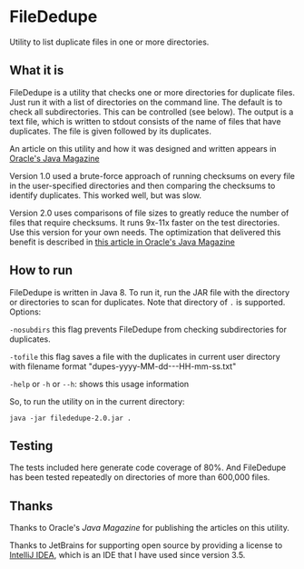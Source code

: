 # FileDedupe
Utility to list duplicate files in one or more directories. 

## What it is

FileDedupe is a utility that checks one or more directories for duplicate files. Just run it with a list of directories on the command line. The default is to check all subdirectories. This can be controlled (see below). The output is a text file, which is written to stdout consists of the name of files that have duplicates. The file is given followed by its duplicates.

An article on this utility and how it was designed and written appears in [Oracle's Java Magazine](https://blogs.oracle.com/javamagazine/the-joy-of-writing-command-line-utilities-finding-duplicate-files-part-1)

Version 1.0 used a brute-force approach of running checksums on every file in the user-specified directories and then comparing the checksums to identify duplicates. This worked well, but was slow. 

Version 2.0 uses comparisons of file sizes to greatly reduce the number of files that require checksums. It runs 9x-11x faster on the test directories. Use this version for your own needs. The optimization that delivered this benefit is described in [this article in Oracle's Java Magazine](https://blogs.oracle.com/javamagazine/the-joy-of-writing-command-line-utilities-part-2-the-souped-up-way-to-find-duplicate-files)

## How to run
FileDedupe is written in Java 8. To run it, run the JAR file with the directory or directories to scan for duplicates. Note that directory of `.` is supported.
Options:

`-nosubdirs` this flag prevents FileDedupe from checking subdirectories for duplicates.

`-tofile` this flag saves a file with the duplicates in current user directory with filename format "dupes-yyyy-MM-dd---HH-mm-ss.txt"

`-help` or `-h` or `--h`: shows this usage information

So, to run the utility on in the current directory:

`java -jar filededupe-2.0.jar .`

## Testing
The tests included here generate code coverage of 80%. And FileDedupe has been tested repeatedly on directories of more than 600,000 files. 

## Thanks
Thanks to Oracle's _Java Magazine_ for publishing the articles on this utility. 

Thanks to JetBrains for supporting open source by providing a license to [IntelliJ IDEA](https://www.jetbrains.com/idea/), which is an IDE that I have used since version 3.5.


